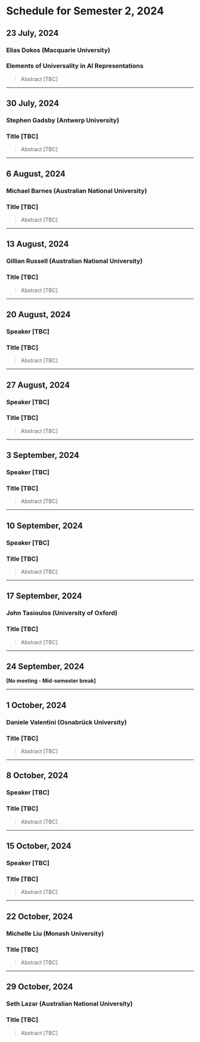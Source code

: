 # Schedule for Semester 2, 2024

## 23 July, 2024
### Elias Dokos (Macquarie University)
### Elements of Universality in AI Representations

> Abstract [TBC]

---

## 30 July, 2024
### Stephen Gadsby (Antwerp University)
### Title [TBC]

> Abstract [TBC]

---

## 6 August, 2024
### Michael Barnes (Australian National University)
### Title [TBC]

> Abstract [TBC]

---

## 13 August, 2024
### Gillian Russell (Australian National University)
### Title [TBC]

> Abstract [TBC]

---

## 20 August, 2024
### Speaker [TBC]
### Title [TBC]

> Abstract [TBC]

---

## 27 August, 2024
### Speaker [TBC]
### Title [TBC]

> Abstract [TBC]

---

## 3 September, 2024
### Speaker [TBC]
### Title [TBC]

> Abstract [TBC]

---

## 10 September, 2024
### Speaker [TBC]
### Title [TBC]

> Abstract [TBC]

---

## 17 September, 2024
### John Tasioulos (University of Oxford)
### Title [TBC]

> Abstract [TBC]

---

## 24 September, 2024

**[No meeting - Mid-semester break]**

---

## 1 October, 2024
### Daniele Valentini (Osnabrück University)
### Title [TBC]

> Abstract [TBC]

---

## 8 October, 2024
### Speaker [TBC]
### Title [TBC]

> Abstract [TBC]

---

## 15 October, 2024
### Speaker [TBC]
### Title [TBC]

> Abstract [TBC]

---

## 22 October, 2024
### Michelle Liu (Monash University)
### Title [TBC]

> Abstract [TBC]

---

## 29 October, 2024
### Seth Lazar (Australian National University)
### Title [TBC]

> Abstract [TBC]